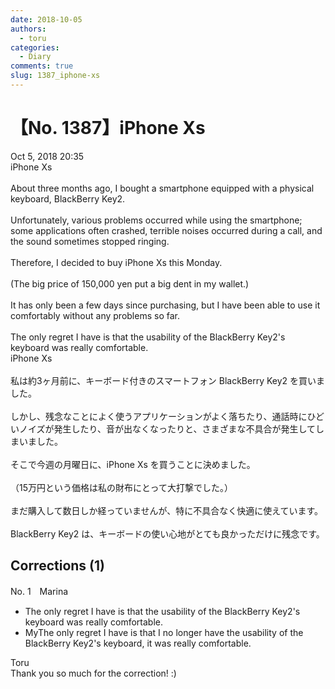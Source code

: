 ```yaml
---
date: 2018-10-05
authors:
  - toru
categories:
  - Diary
comments: true
slug: 1387_iphone-xs
---
```


# 【No. 1387】iPhone Xs
<div class="date">Oct 5, 2018 20:35</div>
<div id="post"><div id="body_show_ori">
iPhone Xs<br/><br/>About three months ago, I bought a smartphone equipped with a physical keyboard, BlackBerry Key2.<br/><br/>Unfortunately, various problems occurred while using the smartphone; some applications often crashed, terrible noises occurred during a call, and the sound sometimes stopped ringing.<br/><br/>Therefore, I decided to buy iPhone Xs this Monday.<br/><br/>(The big price of 150,000 yen put a big dent in my wallet.)<br/><br/>It has only been a few days since purchasing, but I have been able to use it comfortably without any problems so far.<br/><br/>The only regret I have is that the usability of the BlackBerry Key2's keyboard was really comfortable.
</div></div>

<!-- more -->

<div id="post_ja"><div id="body_show_mo">
iPhone Xs<br/><br/>私は約3ヶ月前に、キーボード付きのスマートフォン BlackBerry Key2 を買いました。<br/><br/>しかし、残念なことによく使うアプリケーションがよく落ちたり、通話時にひどいノイズが発生したり、音が出なくなったりと、さまざまな不具合が発生してしまいました。<br/><br/>そこで今週の月曜日に、iPhone Xs を買うことに決めました。<br/><br/>（15万円という価格は私の財布にとって大打撃でした。）<br/><br/>まだ購入して数日しか経っていませんが、特に不具合なく快適に使えています。<br/><br/>BlackBerry Key2 は、キーボードの使い心地がとても良かっただけに残念です。
</div></div>

## Corrections (1)
<div id="block"><div class="first_name"> No. 1　<span class="just_name">Marina</span></div><div id="block2">
<ul class="correction_field">
<li class="incorrect">The only regret I have is that the usability of the BlackBerry Key2's keyboard was really comfortable.</li>
<li class="corrected correct">
<span class="f_red">My</span><span class="f_gray"><span class="sline">The</span></span> only regret <span class="f_gray"><span class="sline">I have </span></span>is that <span class="f_red">I no longer have </span>the usability of the BlackBerry Key2's keyboard<span class="f_red">,</span> <span class="f_red">it </span>was really comfortable.
</li>
</ul>
</div><div class="name"><span class="just_name">Toru</span><br>
Thank you so much for the correction! :)
</div>
</div>
